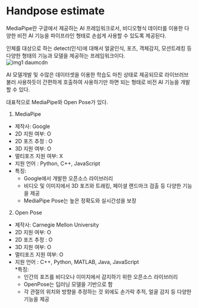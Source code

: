 # Handpose estimate
MediaPipe란 구글에서 제공하는 AI 프레임워크로서, 비디오형식 데이터를 이용한 다양한 비전 AI 기능을 파이프라인 형태로 손쉽게 사용할 수 있도록 제공된다.  

인체를 대상으로 하는 detect(인식)에 대해서 얼굴인식, 포즈, 객체감지, 모션트레킹 등 다양한 형태의 기능과 모델을 제공하는 프레임워크이다.  
![img1 daumcdn](https://github.com/dmswneunju/handpose/assets/109281949/78d36265-cff4-4285-9d92-8753ef68090c)

AI 모델개발 및 수많은 데이터셋을 이용한 학습도 마친 상태로 제공되므로 라이브러브 불러 사용하듯이 간편하게 호출하여 사용하기만 하면 되는 형태로 비전 AI 기능을 개발할 수 있다.   

대표적으로 MediaPipe와 Open Pose가 있다.
1. MediaPipe
* 제작사: Google
* 2D 지원 여부: O
* 2D 포즈 추정 : O
* 3D 지원 여부: O
* 멀티포즈 지원 여부: X
* 지원 언어 : Python, C++, JavaScript
* 특징:
  - Google에서 개발한 오픈소스 라이브러리
  - 비디오 및 이미지에서 3D 포즈와 트래킹, 페이셜 랜드마크 검출 등 다양한 기능을 제공
  - MediaPipe Pose는 높은 정확도와 실시간성을 보장
  
2. Open Pose
* 제작사: Carnegie Mellon University
* 2D 지원 여부: O
* 2D 포즈 추정 : O
* 3D 지원 여부: O
* 멀티포즈 지원 여부: O 
* 지원 언어 : C++, Python, MATLAB, Java, JavaScript  
*특징:
  - 인간의 포즈를 비디오나 이미지에서 감지하기 위한 오픈소스 라이브러리
  - OpenPose는 딥러닝 모델을 기반으로 함
  - 각 관절의 위치와 방향을 추정하는 것 외에도 손가락 추적, 얼굴 감지 등 다양한 기능을 제공
